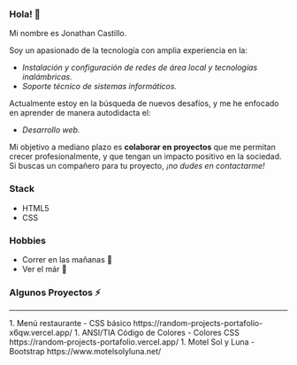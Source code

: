 ### Hola! 👋

Mi nombre es Jonathan Castillo.

Soy un apasionado de la tecnología con amplia experiencia en la:

* _Instalación y configuración de redes de área local y tecnologías inalámbricas._
* _Soporte técnico de sistemas informáticos._ 

Actualmente estoy en la búsqueda de nuevos desafíos, y me he enfocado en aprender de manera autodidacta el:

* _Desarrollo web._

Mi objetivo a mediano plazo es **colaborar en proyectos** que me permitan crecer profesionalmente, y que tengan un impacto positivo en la sociedad. Si buscas un compañero para tu proyecto, _¡no dudes en contactarme!_

### Stack

* HTML5
* CSS

### Hobbies

* Correr en las mañanas :running:
* Ver el már :blue_heart:

### Algunos Proyectos ⚡
<hr>
1. Menú restaurante - CSS básico
https://random-projects-portafolio-x6qw.vercel.app/
1. ANSI/TIA Código de Colores - Colores CSS https://random-projects-portafolio.vercel.app/
1. Motel Sol y Luna - Bootstrap https://www.motelsolyluna.net/

